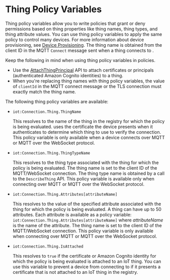 # Thing Policy Variables<a name="thing-policy-variables"></a>

Thing policy variables allow you to write policies that grant or deny permissions based on thing properties like thing names, thing types, and thing attribute values\. You can use thing policy variables to apply the same policy to control many devices\. For more information about device provisioning, see [Device Provisioning](iot-provision.html)\. The thing name is obtained from the client ID in the MQTT `Connect` message sent when a thing connects to \.

Keep the following in mind when using thing policy variables in policies\.
+ Use the [AttachThingPrincipal](https://docs.aws.amazon.com/iot/latest/apireference/API_AttachThingPrincipal.html) API to attach certificates or principals \(authenticated Amazon Cognito identities\) to a thing\.
+ When you're replacing thing names with thing policy variables, the value of `clientId` in the MQTT connect message or the TLS connection must exactly match the thing name\.

The following thing policy variables are available:
+ `iot:Connection.Thing.ThingName`

  This resolves to the name of the thing in the registry for which the policy is being evaluated\. uses the certificate the device presents when it authenticates to determine which thing to use to verify the connection\. This policy variable is only available when a device connects over MQTT or MQTT over the WebSocket protocol\.
+ `iot:Connection.Thing.ThingTypeName`

  This resolves to the thing type associated with the thing for which the policy is being evaluated\. The thing name is set to the client ID of the MQTT/WebSocket connection\. The thing type name is obtained by a call to the `DescribeThing` API\. This policy variable is available only when connecting over MQTT or MQTT over the WebSocket protocol\.
+ `iot:Connection.Thing.Attributes[attributeName]`

  This resolves to the value of the specified attribute associated with the thing for which the policy is being evaluated\. A thing can have up to 50 attributes\. Each attribute is available as a policy variable: `iot:Connection.Thing.Attributes[attributeName]` where *attributeName* is the name of the attribute\. The thing name is set to the client ID of the MQTT/WebSocket connection\. This policy variable is only available when connecting over MQTT or MQTT over the WebSocket protocol\.
+ `iot:Connection.Thing.IsAttached`

  This resolves to `true` if the certificate or Amazon Cognito identity for which the policy is being evaluated is attached to an IoT thing\. You can use this variable to prevent a device from connecting to if it presents a certificate that is not attached to an IoT thing in the registry\.